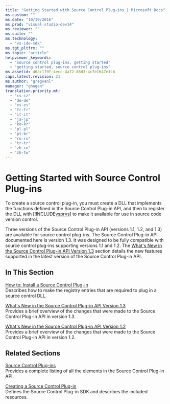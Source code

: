 ```yaml
---
title: "Getting Started with Source Control Plug-ins | Microsoft Docs"
ms.custom: ""
ms.date: "10/19/2016"
ms.prod: "visual-studio-dev14"
ms.reviewer: ""
ms.suite: ""
ms.technology: 
  - "vs-ide-sdk"
ms.tgt_pltfrm: ""
ms.topic: "article"
helpviewer_keywords: 
  - "source control plug-ins, getting started"
  - "getting started, source control plug-ins"
ms.assetid: 46ac1f9f-4ecc-4a72-88d3-4c7e1647e1cb
caps.latest.revision: 21
ms.author: "gregvanl"
manager: "ghogen"
translation.priority.mt: 
  - "cs-cz"
  - "de-de"
  - "es-es"
  - "fr-fr"
  - "it-it"
  - "ja-jp"
  - "ko-kr"
  - "pl-pl"
  - "pt-br"
  - "ru-ru"
  - "tr-tr"
  - "zh-cn"
  - "zh-tw"
---
```

# Getting Started with Source Control Plug-ins
To create a source control plug-in, you must create a DLL that implements the functions defined in the Source Control Plug-in API, and then to register the DLL with [!INCLUDE[vsprvs](../code-quality/includes/vsprvs_md.md)] to make it available for use in source code version control.  
  
 Three versions of the Source Control Plug-in API (versions 1.1, 1.2, and 1.3) are available for source control plug-ins. The Source Control Plug-in API documented here is version 1.3. It was designed to be fully compatible with source control plug-ins supporting versions 1.1 and 1.2. The [What's New in the Source Control Plug-in API Version 1.3](../extensibility/what-s-new-in-the-source-control-plug-in-api-version-1.3.md) section details the new features supported in the latest version of the Source Control Plug-in API.  
  
## In This Section  
 [How to: Install a Source Control Plug-in](../extensibility/how-to--install-a-source-control-plug-in.md)  
 Describes how to make the registry entries that are required to plug in a source control DLL.  
  
 [What's New in the Source Control Plug-in API Version 1.3](../extensibility/what-s-new-in-the-source-control-plug-in-api-version-1.3.md)  
 Provides a brief overview of the changes that were made to the Source Control Plug-in API in version 1.3.  
  
 [What's New in the Source Control Plug-in API Version 1.2](../extensibility/what-s-new-in-the-source-control-plug-in-api-version-1.2.md)  
 Provides a brief overview of the changes that were made to the Source Control Plug-in API in version 1.2.  
  
## Related Sections  
 [Source Control Plug-ins](../extensibility/source-control-plug-ins.md)  
 Provides a complete listing of all the elements in the Source Control Plug-in API.  
  
 [Creating a Source Control Plug-in](../extensibility/creating-a-source-control-plug-in.md)  
 Defines the Source Control Plug-in SDK and describes the included resources.